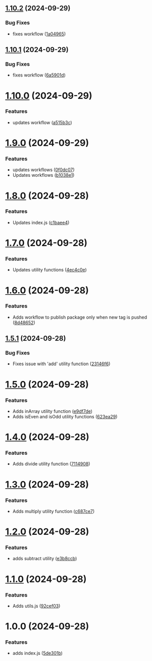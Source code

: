## [1.10.2](https://github.com/alan-eicker/gh-package-demo/compare/v1.10.1...v1.10.2) (2024-09-29)


### Bug Fixes

* fixes workflow ([1a04965](https://github.com/alan-eicker/gh-package-demo/commit/1a049652294c54de33ee7841d5ba5abb16698b9f))

## [1.10.1](https://github.com/alan-eicker/gh-package-demo/compare/v1.10.0...v1.10.1) (2024-09-29)


### Bug Fixes

* fixes workflow ([6a5901d](https://github.com/alan-eicker/gh-package-demo/commit/6a5901dd974812508258e4ad402099a4cc531844))

# [1.10.0](https://github.com/alan-eicker/gh-package-demo/compare/v1.9.0...v1.10.0) (2024-09-29)


### Features

* updates workflow ([a515b3c](https://github.com/alan-eicker/gh-package-demo/commit/a515b3c5a8e49d6aea231083627bdb8452cfd107))

# [1.9.0](https://github.com/alan-eicker/gh-package-demo/compare/v1.8.0...v1.9.0) (2024-09-29)


### Features

* updates workflows ([0f0dc07](https://github.com/alan-eicker/gh-package-demo/commit/0f0dc07328a1284a59ba044aa848299e24808bdb))
* Updates workflows ([b1038e1](https://github.com/alan-eicker/gh-package-demo/commit/b1038e12e7a70e1dc257e6e63197e32a56a7ceda))

# [1.8.0](https://github.com/alan-eicker/gh-package-demo/compare/v1.7.0...v1.8.0) (2024-09-28)


### Features

* Updates index.js ([c1baee4](https://github.com/alan-eicker/gh-package-demo/commit/c1baee42bd31986c0f309ecdb2f1daefca004334))

# [1.7.0](https://github.com/alan-eicker/gh-package-demo/compare/v1.6.0...v1.7.0) (2024-09-28)


### Features

* Updates utility functions ([4ec4c0e](https://github.com/alan-eicker/gh-package-demo/commit/4ec4c0ea73a91ba3a5ad2f23a1f090b8390a031a))

# [1.6.0](https://github.com/alan-eicker/gh-package-demo/compare/v1.5.1...v1.6.0) (2024-09-28)


### Features

* Adds workflow to publish package only when new tag is pushed ([8d48652](https://github.com/alan-eicker/gh-package-demo/commit/8d486529172a78826ce14a40e56c9faa76e5fe87))

## [1.5.1](https://github.com/alan-eicker/gh-package-demo/compare/v1.5.0...v1.5.1) (2024-09-28)


### Bug Fixes

* Fixes issue with 'add' utility function ([23146f6](https://github.com/alan-eicker/gh-package-demo/commit/23146f631dab8f0f5364acb460b298309dddb618))

# [1.5.0](https://github.com/alan-eicker/gh-package-demo/compare/v1.4.0...v1.5.0) (2024-09-28)


### Features

* Adds inArray utility function ([e9df7de](https://github.com/alan-eicker/gh-package-demo/commit/e9df7de05db5f29c26b233032ad2db313ce90b41))
* Adds isEven and isOdd utility functions ([623ea29](https://github.com/alan-eicker/gh-package-demo/commit/623ea291a02d1bab5882dbdd4172a60c7ec88067))

# [1.4.0](https://github.com/alan-eicker/gh-package-demo/compare/v1.3.0...v1.4.0) (2024-09-28)


### Features

* Adds divide utility function ([7114908](https://github.com/alan-eicker/gh-package-demo/commit/7114908b6f074f12eaabfdbfe1d5021c0e60211a))

# [1.3.0](https://github.com/alan-eicker/gh-package-demo/compare/v1.2.1...v1.3.0) (2024-09-28)


### Features

* Adds multiply utility function ([c687ce7](https://github.com/alan-eicker/gh-package-demo/commit/c687ce7d47ff41524f12d9e7fd399ea4ff69d441))

# [1.2.0](https://github.com/alan-eicker/gh-package-demo/compare/v1.1.0...v1.2.0) (2024-09-28)


### Features

* adds subtract utility ([e3b8ccb](https://github.com/alan-eicker/gh-package-demo/commit/e3b8ccb7b6379942b97841c651aad8cea37d347a))

# [1.1.0](https://github.com/alan-eicker/gh-package-demo/compare/v1.0.0...v1.1.0) (2024-09-28)


### Features

* Adds utils.js ([92cef03](https://github.com/alan-eicker/gh-package-demo/commit/92cef030a40fcc8fd6f1269dc4994fd44454b4cd))

# 1.0.0 (2024-09-28)


### Features

* adds index.js ([5de301b](https://github.com/alan-eicker/gh-package-demo/commit/5de301bdc3cd7f6f77a460132815493eae522ba0))
